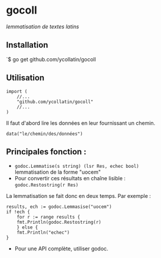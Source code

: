 # gocoll

_lemmatisation de textes latins_

## Installation
`$ go get github.com/ycollatin/gocoll

## Utilisation

~~~~
import (
	//...
	"github.com/ycollatin/gocoll"
	//...
)
~~~~

Il faut d'abord lire les données en leur fournissant
un chemin.

`data("le/chemin/des/données")`

## Principales fonction : 

- `godoc.Lemmatise(s string) (lsr Res, echec bool)`    
lemmatisation de la forme "uocem"
- Pour convertir ces résultats en chaîne lisible :    
`godoc.Restostring(r Res)`

La lemmatisation ѕe fait donc en deux temps. Par exemple :

~~~~
results, ech := godoc.Lemmasise("uocem")
if !ech {
	for r := range results {
	fmt.Println(godoc.Restostring(r)
	} else {
	fmt.Println("echec")
}
~~~~

- Pour une API complète, utiliser godoc.
